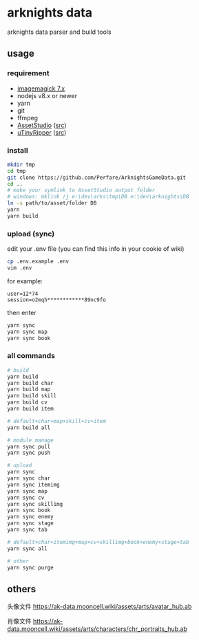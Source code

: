 # arknights data

arknights data parser and build tools

## usage

### requirement

- [imagemagick 7.x](https://imagemagick.org/script/download.php)
- nodejs v8.x or newer
- yarn
- git
- ffmpeg
- [AssetStudio](https://ci.appveyor.com/project/Perfare/assetstudio/branch/master/artifacts) ([src](https://github.com/Perfare/AssetStudio))
- [uTinyRipper](https://sourceforge.net/projects/utinyripper/files/) ([src](https://github.com/mafaca/UtinyRipper))

### install

```bash
mkdir tmp
cd tmp
git clone https://github.com/Perfare/ArknightsGameData.git
cd ..
# make your symlink to AssetStudio output folder
# windows: mklink /j e:\dev\arks\tmp\DB e:\dev\arknights\DB
ln -s path/to/asset/folder DB
yarn
yarn build
```

### upload (sync)

edit your .env file (you can find this info in your cookie of wiki)

```bash
cp .env.example .env
vim .env
```

for example:
```
user=12*74
session=o2mqh************89nc9fo
```

then enter
```bash
yarn sync
yarn sync map
yarn sync book
```

### all commands
```bash
# build
yarn build
yarn build char
yarn build map
yarn build skill
yarn build cv
yarn build item

# default+char+map+skill+cv+item
yarn build all

# module manage
yarn sync pull
yarn sync push

# upload
yarn sync
yarn sync char
yarn sync itemimg
yarn sync map
yarn sync cv
yarn sync skillimg
yarn sync book
yarn sync enemy
yarn sync stage
yarn sync tab

# default+char+itemimg+map+cv+skillimg+book+enemy+stage+tab
yarn sync all

# other
yarn sync purge

```


## others

头像文件
https://ak-data.mooncell.wiki/assets/arts/avatar_hub.ab

肖像文件
https://ak-data.mooncell.wiki/assets/arts/characters/chr_portraits_hub.ab